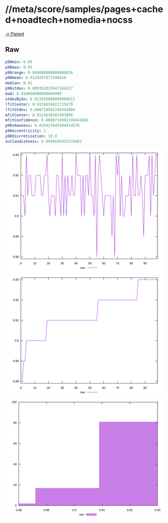 
# //meta/score/samples/pages+cached+noadtech+nomedia+nocss

[→ Parent](../..)


## Raw


```yaml
p90min: 0.89
p90max: 0.93
p90range: 0.040000000000000036
p90mean: 0.9138297872340426
median: 0.91
p90stdev: 0.009352025947164227
mad: 0.010000000000000009
stdevBySn: 0.011926000000000011
lfitCenter: 0.9134034921715479
lfitStdev: 0.008718982249443884
mfitCenter: 0.9133638105303898
mfitConfidence: 0.0008718982249443884
p90skewness: 0.029427649384914576
p90eccentricity: 1
p90discretization: 18.8
outlandishness: 0.9990595925576081

```

![PLOT: raw-values](./raw/values.svg)![PLOT: raw-sorted](./raw/sorted.svg)![PLOT: raw-histogram](./raw/histogram.svg)